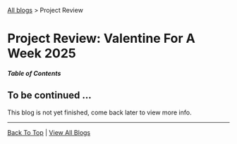 [All blogs](/blogs) > Project Review

# Project Review: Valentine For A Week 2025

##### Table of Contents


## To be continued ...

This blog is not yet finished, come back later to view more info.


---

 [Back To Top](#) | [View All Blogs](/blogs)